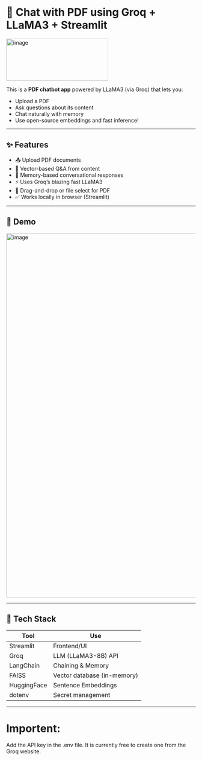 # 📄 Chat with PDF using Groq + LLaMA3 + Streamlit
<img width="271" height="112" alt="image" src="https://github.com/user-attachments/assets/ee1f08ee-3d29-4039-8026-ecb2e361d322" />

This is a **PDF chatbot app** powered by LLaMA3 (via Groq) that lets you:

- Upload a PDF
- Ask questions about its content
- Chat naturally with memory
- Use open-source embeddings and fast inference!

---

## ✨ Features

- 📤 Upload PDF documents
- 🧠 Vector-based Q&A from content
- 💬 Memory-based conversational responses
- ⚡ Uses Groq’s blazing fast LLaMA3
- 🧾 Drag-and-drop or file select for PDF
- ✅ Works locally in browser (Streamlit)

---

## 🚀 Demo



<img width="1891" height="966" alt="image" src="https://github.com/user-attachments/assets/b4642a4b-2a14-4176-8728-b871e5031ae0" />


---

## 🧰 Tech Stack

| Tool           | Use                         |
|----------------|------------------------------|
| Streamlit      | Frontend/UI                 |
| Groq           | LLM (LLaMA3-8B) API         |
| LangChain      | Chaining & Memory           |
| FAISS          | Vector database (in-memory) |
| HuggingFace    | Sentence Embeddings         |
| dotenv         | Secret management           |

--------------------------------------------------------------------------------------------------------------------------------------------------------------------

# Importent: 
Add the API key in the .env file. It is currently free to create one from the Groq website.

          




